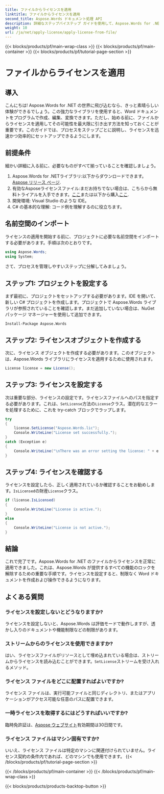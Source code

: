 ```yaml
---
title: ファイルからライセンスを適用
linktitle: ファイルからライセンスを適用
second_title: Aspose.Words ドキュメント処理 API
description: 詳細なステップバイステップ ガイドを使用して、Aspose.Words for .NET のファイルからライセンスを適用する方法を学びます。ライブラリの可能性を簡単に最大限に引き出します。
weight: 10
url: /ja/net/apply-license/apply-license-from-file/
---
```


{{< blocks/products/pf/main-wrap-class >}}
{{< blocks/products/pf/main-container >}}
{{< blocks/products/pf/tutorial-page-section >}}

# ファイルからライセンスを適用

## 導入

こんにちは! Aspose.Words for .NET の世界に飛び込むなら、きっと素晴らしい体験ができるでしょう。この強力なライブラリを使用すると、Word ドキュメントをプログラムで作成、編集、変換できます。ただし、始める前に、ファイルからライセンスを適用してその可能性を最大限に引き出す方法を知っておくことが重要です。このガイドでは、プロセスをステップごとに説明し、ライセンスを迅速かつ効率的にセットアップできるようにします。

## 前提条件

細かい詳細に入る前に、必要なものがすべて揃っていることを確認しましょう。

1.  Aspose.Words for .NETライブラリ:以下からダウンロードできます。[Aspose リリース ページ](https://releases.aspose.com/words/net/).
2. 有効なAsposeライセンスファイル:まだお持ちでない場合は、こちらから無料トライアルを入手できます。[ここ](https://releases.aspose.com/)または以下から購入[ここ](https://purchase.aspose.com/buy).
3. 開発環境: Visual Studio のような IDE。
4. C# の基本的な理解: コード例を理解するのに役立ちます。

## 名前空間のインポート

ライセンスの適用を開始する前に、プロジェクトに必要な名前空間をインポートする必要があります。手順は次のとおりです。

```csharp
using Aspose.Words;
using System;
```

さて、プロセスを管理しやすいステップに分解してみましょう。

## ステップ1: プロジェクトを設定する

まず最初に、プロジェクトをセットアップする必要があります。IDE を開いて、新しい C# プロジェクトを作成します。プロジェクトで Aspose.Words ライブラリが参照されていることを確認します。まだ追加していない場合は、NuGet パッケージ マネージャーを使用して追加できます。

```shell
Install-Package Aspose.Words
```

## ステップ2: ライセンスオブジェクトを作成する

次に、ライセンス オブジェクトを作成する必要があります。このオブジェクトは、Aspose.Words ライブラリにライセンスを適用するために使用されます。

```csharp
License license = new License();
```

## ステップ3: ライセンスを設定する

次は重要な部分、ライセンスの設定です。ライセンスファイルへのパスを指定する必要があります。これは、`SetLicense`方法の`License`クラス。潜在的なエラーを処理するために、これを try-catch ブロックでラップします。

```csharp
try
{
    license.SetLicense("Aspose.Words.lic");
    Console.WriteLine("License set successfully.");
}
catch (Exception e)
{
    Console.WriteLine("\nThere was an error setting the license: " + e.Message);
}
```

## ステップ4: ライセンスを確認する

ライセンスを設定したら、正しく適用されているか確認することをお勧めします。`IsLicensed`の財産`License`クラス。

```csharp
if (license.IsLicensed)
{
    Console.WriteLine("License is active.");
}
else
{
    Console.WriteLine("License is not active.");
}
```

## 結論

これで完了です。Aspose.Words for .NET のファイルからライセンスを正常に適用できました。これは、Aspose.Words が提供するすべての機能のロックを解除するための重要な手順です。ライセンスを設定すると、制限なく Word ドキュメントを作成および操作できるようになります。

## よくある質問

### ライセンスを設定しないとどうなりますか?  
ライセンスを設定しないと、Aspose.Words は評価モードで動作しますが、透かし入りのドキュメントや機能制限などの制限があります。

### ストリームからのライセンスを使用できますか?  
はい、ライセンスファイルがリソースとして埋め込まれている場合は、ストリームからライセンスを読み込むことができます。`SetLicense`ストリームを受け入れるメソッド。

### ライセンス ファイルをどこに配置すればよいですか?  
ライセンス ファイルは、実行可能ファイルと同じディレクトリ、またはアプリケーションがアクセス可能な任意のパスに配置できます。

### 一時ライセンスを取得するにはどうすればいいですか?  
臨時免許証は、[Aspose ウェブサイト](https://purchase.aspose.com/temporary-license/)有効期間は30日間です。

### ライセンス ファイルはマシン固有ですか?  
いいえ、ライセンス ファイルは特定のマシンに関連付けられていません。ライセンス契約の条件内であれば、どのマシンでも使用できます。
{{< /blocks/products/pf/tutorial-page-section >}}

{{< /blocks/products/pf/main-container >}}
{{< /blocks/products/pf/main-wrap-class >}}

{{< blocks/products/products-backtop-button >}}
